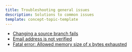 ```yaml
---
title: Troubleshooting general issues
description: Solutions to common issues
template: concept-topic-template
---
```



* [Changing a source branch fails](/docs/cloud/dev/spryker-cloud-commerce-os/troubleshooting/troubleshooting-general-issues/changing-a-source-branch-fails.html)
* [Email address is not verified](/docs/cloud/dev/spryker-cloud-commerce-os/troubleshooting/troubleshooting-general-issues/email-address-is-not-verified.html)
* [Fatal error: Allowed memory size of x bytes exhausted](/docs/cloud/dev/spryker-cloud-commerce-os/troubleshooting/troubleshooting-general-issues/fatal-error-allowed-memory-size-of-x-bytes-exhausted.html)
